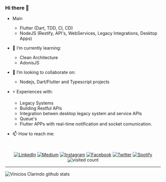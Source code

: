 ### Hi there 👋
- Main
  - Flutter (Dart, TDD, CI, CD)
  - NodeJS (Restify, API's, WebServices, Legacy Integrations, Desktop Apps)

- 🌱 I’m currently learning: 

  - Clean Architecture
  - AdonisJS
  
- 👯 I’m looking to collaborate on:

  - Nodejs, Dart/Flutter and Typescript projects

- ⚡ Experiences with:
  - Legacy Systems
  - Building Restful APIs
  - Integration betwen desktop legacy system and service APIs 
  - Queue's
  - Flutter APPs with real-time notification and socket comunication.

- 📫 How to reach me:

<div align="center">
 <br>
  
<a href="https://www.linkedin.com/in/vinicioslc" target="_blank"><img src="https://img.shields.io/badge/LinkedIn-%230077B5.svg?&style=flat-square&logo=linkedin&logoColor=white" alt="LinkedIn"></a>
<a href="https://medium.com/@vinicioslc" target="_blank"><img src="https://img.shields.io/badge/Medium-%23575757.svg?&style=flat-square&logo=medium&logoColor=white" alt="Medium"></a>
<a href="https://www.instagram.com/vinicioslc" target="_blank"><img src="https://img.shields.io/badge/Instagram-%23E4405F.svg?&style=flat-square&logo=instagram&logoColor=white" alt="Instagram"></a>
<a href="https://www.facebook.com/vinicioslc" target="_blank"><img src="https://img.shields.io/badge/Facebook-%231877F2.svg?&style=flat-square&logo=facebook&logoColor=white" alt="Facebook"></a>
<a href="https://twitter.com/vinicioslc" target="_blank"><img src="https://img.shields.io/badge/Twitter-%2303A9F4.svg?&style=flat-square&logo=twitter&logoColor=white" alt="Twitter"></a>
<a href="https://open.spotify.com/user/12175899112" target="_blank"><img src="https://img.shields.io/badge/Spotify-%231ED760.svg?&style=flat-square&logo=spotify&logoColor=white" alt="Spotify"></a>
![visited count](https://visitor-badge.laobi.icu/badge?page_id=vinicioslc)
</div>

<hr>

![Vinicios Clarindo github stats](https://github-readme-stats.vercel.app/api/top-langs/?username=vinicioslc&hide=html,rich%20text%20format&layout=compact)

<!--

<!--
**vinicioslc/vinicioslc** is a ✨ _special_ ✨ repository because its `README.md` (this file) appears on your GitHub profile.





Here are some ideas to get you started:

- 🔭 I’m currently working on ...
- 🌱 I’m currently learning ...
- 👯 I’m looking to collaborate on ...
- 🤔 I’m looking for help with ...
- 💬 Ask me about anything
- 📫 How to reach me:
https://www.linkedin.com/vinicioslc
[I write stuffy in portuguese](https://medium.com/@vinicioslc)
- 😄 Pronouns: he / him
- ⚡ Fun fact: ...
-->
